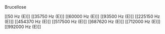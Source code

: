Brucellose

[[50 Hz (E)]]
[[35750 Hz (E)]]
[[60000 Hz (E)]]
[[93500 Hz (E)]]
[[225150 Hz (E)]]
[[454370 Hz (E)]]
[[517500 Hz (E)]]
[[687620 Hz (E)]]
[[712000 Hz (E)]]
[[992000 Hz (E)]]